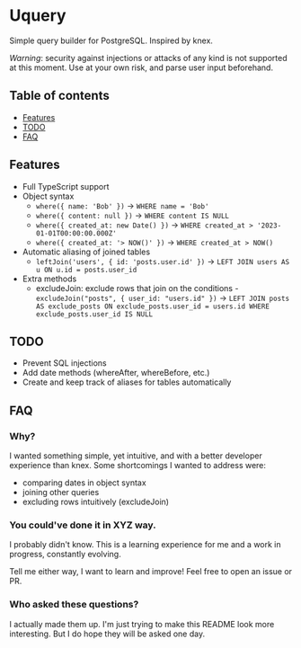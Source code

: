 # Uquery

Simple query builder for PostgreSQL. Inspired by knex.

_Warning_: security against injections or attacks of any kind is not supported at this moment. Use at your own risk, and parse user input beforehand.

## Table of contents

- [Features](#features)
- [TODO](#todo)
- [FAQ](#faq)

## Features

- Full TypeScript support
- Object syntax
  - `where({ name: 'Bob' })` -> `WHERE name = 'Bob'`
  - `where({ content: null })` -> `WHERE content IS NULL`
  - `where({ created_at: new Date() })` -> `WHERE created_at > '2023-01-01T00:00:00.000Z'`
  - `where({ created_at: '> NOW()' })` -> `WHERE created_at > NOW()`
- Automatic aliasing of joined tables
  - `leftJoin('users', { id: 'posts.user.id' })` -> `LEFT JOIN users AS u ON u.id = posts.user_id`
- Extra methods
  - excludeJoin: exclude rows that join on the conditions - `excludeJoin("posts", { user_id: "users.id" })` -> `LEFT JOIN posts AS exclude_posts ON exclude_posts.user_id = users.id
WHERE exclude_posts.user_id IS NULL`

## TODO

- Prevent SQL injections
- Add date methods (whereAfter, whereBefore, etc.)
- Create and keep track of aliases for tables automatically

## FAQ

### Why?

I wanted something simple, yet intuitive, and with a better developer experience than knex. Some shortcomings I wanted to address were:

- comparing dates in object syntax
- joining other queries
- excluding rows intuitively (excludeJoin)

### You could've done it in XYZ way.

I probably didn't know. This is a learning experience for me and a work in progress, constantly evolving.

Tell me either way, I want to learn and improve! Feel free to open an issue or PR.

### Who asked these questions?

I actually made them up. I'm just trying to make this README look more interesting. But I do hope they will be asked one day.
